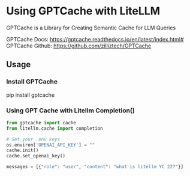 # Using GPTCache with LiteLLM

GPTCache is a Library for Creating Semantic Cache for LLM Queries

GPTCache Docs: https://gptcache.readthedocs.io/en/latest/index.html#
GPTCache Github: https://github.com/zilliztech/GPTCache

## Usage

### Install GPTCache
pip install gptcache

### Using GPT Cache with Litellm Completion()

```python
from gptcache import cache
from litellm.cache import completion

# Set your .env keys 
os.environ['OPENAI_API_KEY'] = ""
cache.init()
cache.set_openai_key()

messages = [{"role": "user", "content": "what is litellm YC 22?"}]
```

